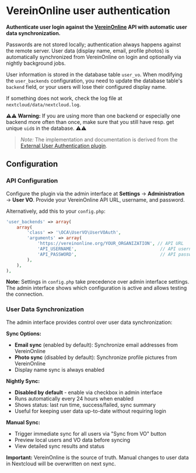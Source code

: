 VereinOnline user authentication
============================


**Authenticate user login against the [VereinOnline](https://vereinonline.org/) API with automatic user data synchronization.**

Passwords are not stored locally; authentication always happens against the
remote server. User data (display name, email, profile photos) is automatically
synchronized from VereinOnline on login and optionally via nightly background jobs.

User information is stored in the database table `user_vo`. When
modifying the `user_backends` configuration, you need to update the database
table's `backend` field, or your users will lose their configured display name.

If something does not work, check the log file at
`nextcloud/data/nextcloud.log`.

**⚠⚠ Warning:** If you are using more than one backend or especially one backend
more often than once, make sure that you still have resp. get unique `uid`s in
the database. ⚠⚠

> *Note:* The implementation and documentation is derived from the [External
User Authentication plugin](https://github.com/nextcloud/user_external).

## Configuration

### API Configuration

Configure the plugin via the admin interface at **Settings** → **Administration** → **User VO**. Provide your VereinOnline API URL, username, and password.

Alternatively, add this to your `config.php`:

```php
'user_backends' => array(
    array(
        'class' => '\OCA\UserVO\UserVOAuth',
        'arguments' => array(
            'https://vereinonline.org/YOUR_ORGANIZATION', // API URL
            'API_USERNAME',                                // API username
            'API_PASSWORD',                                // API password
        ),
    ),
),
```

**Note:** Settings in `config.php` take precedence over admin interface settings. The admin interface shows which configuration is active and allows testing the connection.

### User Data Synchronization

The admin interface provides control over user data synchronization:

**Sync Options:**
- **Email sync** (enabled by default): Synchronize email addresses from VereinOnline
- **Photo sync** (disabled by default): Synchronize profile pictures from VereinOnline
- Display name sync is always enabled

**Nightly Sync:**
- **Disabled by default** - enable via checkbox in admin interface
- Runs automatically every 24 hours when enabled
- Shows status: last run time, success/failed, sync summary
- Useful for keeping user data up-to-date without requiring login

**Manual Sync:**
- Trigger immediate sync for all users via "Sync from VO" button
- Preview local users and VO data before syncing
- View detailed sync results and status

**Important:** VereinOnline is the source of truth. Manual changes to user data in Nextcloud will be overwritten on next sync.
